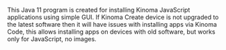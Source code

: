 This Java 11 program is created for installing Kinoma JavaScript applications using simple GUI. 
If Kinoma Create device is not upgraded to the latest software then it will have issues with installing apps via Kinoma Code, 
this allows installing apps on devices with old software, but works only for JavaScript, no images.
